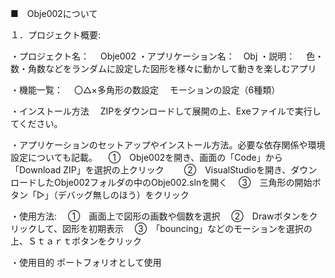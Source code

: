 ■　Obje002について

１．プロジェクト概要:

・プロジェクト名： 　Obje002
・アプリケーション名：　Obj
・説明：
　色・数・角数などをランダムに設定した図形を様々に動かして動きを楽しむアプリ

・機能一覧：
　〇△×多角形の数設定
　モーションの設定（6種類）

・インストール方法
　ZIPをダウンロードして展開の上、Exeファイルで実行してください。

・アプリケーションのセットアップやインストール方法。必要な依存関係や環境設定についても記載。
　①　Obje002を開き、画面の「Code」から「Download ZIP」を選択の上クリック　
　②　VisualStudioを開き、ダウンロードしたObje002フォルダの中のObje002.slnを開く
　③　三角形の開始ボタン「▷」（デバッグ無しのほう）をクリック

・使用方法:
　①　画面上で図形の画数や個数を選択
　②　Drawボタンをクリックして、図形を初期表示
　③　「bouncing」などのモーションを選択の上、Ｓｔａｒｔボタンをクリック

・使用目的
ポートフォリオとして使用
